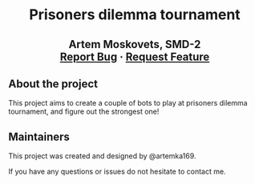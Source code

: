 <p align="center">
  <h1 align="center">Prisoners dilemma tournament</h1>

  <h2 align="center">
 Artem Moskovets, SMD-2
    <br />
    <a href="https://github.com/artemka169/prisoners_dilemma/issues">Report Bug</a>
    ·
    <a href="https://github.com/artemka169/prisoners_dilemma/pulls">Request Feature</a>
  </p>
</p>

<!-- ABOUT THE PROJECT -->
## About the project

This project aims to create a couple of bots to play at prisoners dilemma tournament, and figure out the strongest one!


<!-- Maintainers -->

## Maintainers
This project was created and designed by @artemka169.

If you have any questions or issues do not hesitate to contact me.